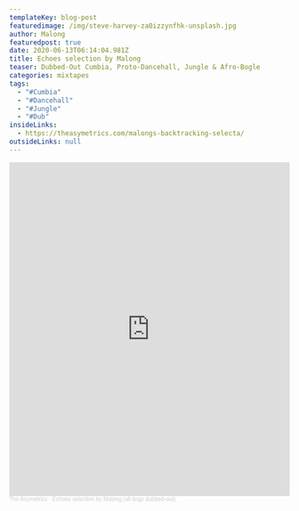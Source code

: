 ```yaml
---
templateKey: blog-post
featuredimage: /img/steve-harvey-za0izzynfhk-unsplash.jpg
author: Malong
featuredpost: true
date: 2020-06-13T06:14:04.981Z
title: Echoes selection by Malong
teaser: Dubbed-Out Cumbia, Proto-Dancehall, Jungle & Afro-Bogle
categories: mixtapes
tags:
  - "#Cumbia"
  - "#Dancehall"
  - "#Jungle"
  - "#Dub"
insideLinks:
  - https://theasymetrics.com/malongs-backtracking-selecta/
outsideLinks: null
---
```

<iframe width="100%" height="600" scrolling="no" frameborder="no" allow="autoplay" src="https://w.soundcloud.com/player/?url=https%3A//api.soundcloud.com/tracks/839348452&color=%23ff5500&auto_play=false&hide_related=false&show_comments=true&show_user=true&show_reposts=false&show_teaser=true&visual=true"></iframe><div style="font-size: 10px; color: #cccccc;line-break: anywhere;word-break: normal;overflow: hidden;white-space: nowrap;text-overflow: ellipsis; font-family: Interstate,Lucida Grande,Lucida Sans Unicode,Lucida Sans,Garuda,Verdana,Tahoma,sans-serif;font-weight: 100;"><a href="https://soundcloud.com/the-asymetrics" title="The Asymetrics" target="_blank" style="color: #cccccc; text-decoration: none;">The Asymetrics</a> · <a href="https://soundcloud.com/the-asymetrics/echoes-selection-by-malong-all-tingz-dubbed-out" title="Echoes selection by Malong (all tingz dubbed-out)" target="_blank" style="color: #cccccc; text-decoration: none;">Echoes selection by Malong (all tingz dubbed-out)</a></div>